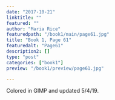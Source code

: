 ```yaml
---
date: "2017-10-21"
linktitle: ""
featured: ""
author: "Maria Rice"
featuredpath: "/book1/main/page61.jpg"
title: "Book 1, Page 61"
featuredalt: "Page61"
description2: []
type: "post"
categories: ["book1"]
preview: "/book1/preview/page61.jpg"

---
```


Colored in GIMP and updated 5/4/19.
